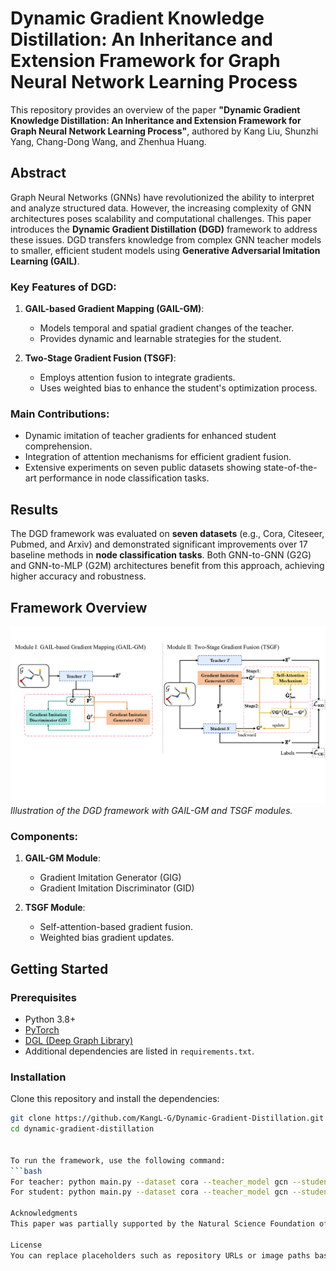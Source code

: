 # Dynamic Gradient Knowledge Distillation: An Inheritance and Extension Framework for Graph Neural Network Learning Process

This repository provides an overview of the paper **"Dynamic Gradient Knowledge Distillation: An Inheritance and Extension Framework for Graph Neural Network Learning Process"**, authored by Kang Liu, Shunzhi Yang, Chang-Dong Wang, and Zhenhua Huang.

## Abstract
Graph Neural Networks (GNNs) have revolutionized the ability to interpret and analyze structured data. However, the increasing complexity of GNN architectures poses scalability and computational challenges. This paper introduces the **Dynamic Gradient Distillation (DGD)** framework to address these issues. DGD transfers knowledge from complex GNN teacher models to smaller, efficient student models using **Generative Adversarial Imitation Learning (GAIL)**.

### Key Features of DGD:
1. **GAIL-based Gradient Mapping (GAIL-GM)**:
   - Models temporal and spatial gradient changes of the teacher.
   - Provides dynamic and learnable strategies for the student.

2. **Two-Stage Gradient Fusion (TSGF)**:
   - Employs attention fusion to integrate gradients.
   - Uses weighted bias to enhance the student's optimization process.

### Main Contributions:
- Dynamic imitation of teacher gradients for enhanced student comprehension.
- Integration of attention mechanisms for efficient gradient fusion.
- Extensive experiments on seven public datasets showing state-of-the-art performance in node classification tasks.

## Results
The DGD framework was evaluated on **seven datasets** (e.g., Cora, Citeseer, Pubmed, and Arxiv) and demonstrated significant improvements over 17 baseline methods in **node classification tasks**. Both GNN-to-GNN (G2G) and GNN-to-MLP (G2M) architectures benefit from this approach, achieving higher accuracy and robustness.

## Framework Overview
![DGD Framework](./images/DGD.png)  
*Illustration of the DGD framework with GAIL-GM and TSGF modules.*

### Components:
1. **GAIL-GM Module**:
   - Gradient Imitation Generator (GIG)
   - Gradient Imitation Discriminator (GID)

2. **TSGF Module**:
   - Self-attention-based gradient fusion.
   - Weighted bias gradient updates.

## Getting Started
### Prerequisites
- Python 3.8+
- [PyTorch](https://pytorch.org/)
- [DGL (Deep Graph Library)](https://www.dgl.ai/)
- Additional dependencies are listed in `requirements.txt`.

### Installation
Clone this repository and install the dependencies:
```bash
git clone https://github.com/KangL-G/Dynamic-Gradient-Distillation.git
cd dynamic-gradient-distillation


To run the framework, use the following command:
```bash
For teacher: python main.py --dataset cora --teacher_model gcn --student_model mlp --mode tea
For student: python main.py --dataset cora --teacher_model gcn --student_model mlp --mode stu

Acknowledgments
This paper was partially supported by the Natural Science Foundation of China (No. 62172166, 61772366, and 62276277) and the Guangdong Basic and Applied Basic Research Foundation (No. 2022A1515011380, 2022B1515120059).

License
You can replace placeholders such as repository URLs or image paths based on your specific needs. Let me know if you'd like assistance with anything else!
